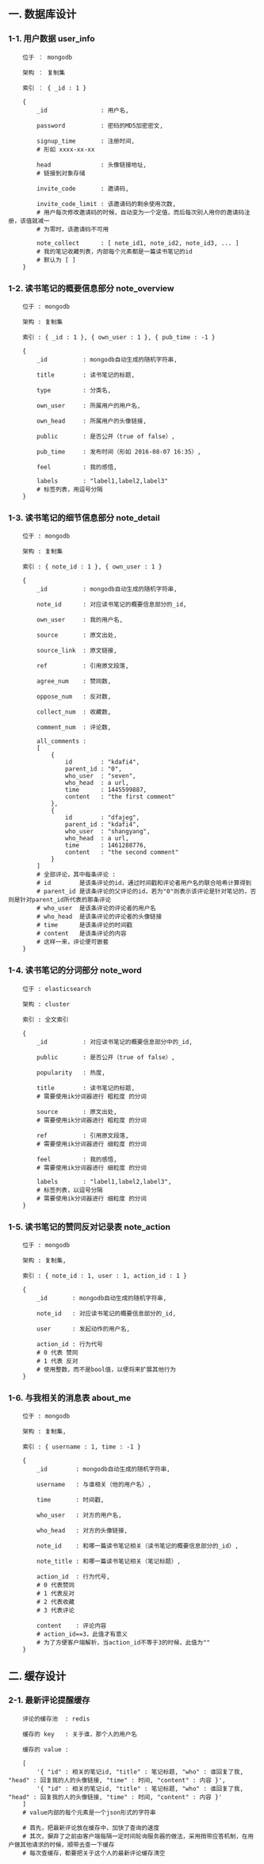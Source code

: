 ## 一. 数据库设计 ##


### 1-1. 用户数据 user_info ###

        位于 ： mongodb  
        
        架构 ： 复制集  
        
        索引 ： { _id : 1 }  

        {  
            _id               : 用户名,  
            
            password          : 密码的MD5加密密文,  
            
            signup_time       : 注册时间,  
            # 形如 xxxx-xx-xx  
            
            head              : 头像链接地址,  
            # 链接到对象存储  
            
            invite_code       : 邀请码,  
            
            invite_code_limit : 该邀请码的剩余使用次数,  
            # 用户每次修改邀请码的时候，自动变为一个定值，而后每次别人用你的邀请码注册，该值就减一  
            # 为零时，该邀请码不可用  
            
            note_collect      : [ note_id1, note_id2, note_id3, ... ]  
            # 我的笔记收藏列表，内部每个元素都是一篇读书笔记的id  
            # 默认为 [ ]  
        }  


### 1-2. 读书笔记的概要信息部分 note_overview ###

        位于 : mongodb  
        
        架构 : 复制集  
        
        索引 : { _id : 1 }, { own_user : 1 }, { pub_time : -1 }  

        {  
            _id          : mongodb自动生成的随机字符串,  
            
            title        : 读书笔记的标题,  
            
            type         : 分类名,  
            
            own_user     : 所属用户的用户名,  
            
            own_head     : 所属用户的头像链接,  
            
            public       : 是否公开（true of false）,  
            
            pub_time     : 发布时间（形如 2016-08-07 16:35）,  
            
            feel         : 我的感悟,  
            
            labels       : "label1,label2,label3"  
            # 标签列表，用逗号分隔  
        }  


### 1-3. 读书笔记的细节信息部分 note_detail ###

        位于 : mongodb  
        
        架构 : 复制集  
        
        索引 : { note_id : 1 }, { own_user : 1 }  

        {  
            _id          : mongodb自动生成的随机字符串,  
            
            note_id      : 对应读书笔记的概要信息部分的_id,  
            
            own_user     : 我的用户名,  
            
            source       : 原文出处,  
            
            source_link  : 原文链接,  
            
            ref          : 引用原文段落,  
            
            agree_num    : 赞同数,  
            
            oppose_num   : 反对数,  
            
            collect_num  : 收藏数,  
            
            comment_num  : 评论数,  
            
            all_comments :  
            [  
                {  
                    id        : "kdafi4",  
                    parent_id : "0",  
                    who_user  : "seven",  
                    who_head  : a url,  
                    time      : 1445599887,  
                    content   : "the first comment"  
                },  
                {  
                    id        : "dfajeg",  
                    parent_id : "kdafi4",  
                    who_user  : "shangyang",  
                    who_head  : a url,  
                    time      : 1461288776,  
                    content   : "the second comment"  
                }  
            ]  
            # 全部评论，其中每条评论 :  
            # id        是该条评论的id，通过时间戳和评论者用户名的联合哈希计算得到  
            # parent_id 是该条评论的父评论的id，若为"0"则表示该评论是针对笔记的，否则是针对parent_id所代表的那条评论  
            # who_user  是该条评论的评论者的用户名  
            # who_head  是该条评论的评论者的头像链接  
            # time      是该条评论的时间戳  
            # content   是该条评论的内容  
            # 这样一来，评论便可嵌套  
        }  


### 1-4. 读书笔记的分词部分 note_word ###

        位于 : elasticsearch  
        
        架构 : cluster  
        
        索引 : 全文索引  

        {  
            _id          : 对应读书笔记的概要信息部分中的_id,  
                        
            public       : 是否公开（true of false）,  
            
            popularity   : 热度,  
            
            title        : 读书笔记的标题,  
            # 需要使用ik分词器进行 粗粒度 的分词  
            
            source       : 原文出处,  
            # 需要使用ik分词器进行 粗粒度 的分词  
            
            ref          : 引用原文段落,  
            # 需要使用ik分词器进行 细粒度 的分词  
            
            feel         : 我的感悟,  
            # 需要使用ik分词器进行 细粒度 的分词  
            
            labels       : "label1,label2,label3",  
            # 标签列表，以逗号分隔  
            # 需要使用ik分词器进行 细粒度 的分词  
        }  


### 1-5. 读书笔记的赞同反对记录表 note_action ###

        位于 : mongodb  
        
        架构 : 复制集,  
        
        索引 : { note_id : 1, user : 1, action_id : 1 }  

        {  
            _id       : mongodb自动生成的随机字符串,  
            
            note_id   : 对应读书笔记的概要信息部分的_id,  
            
            user      : 发起动作的用户名,  
            
            action_id : 行为代号  
            # 0 代表 赞同  
            # 1 代表 反对  
            # 使用整数，而不是bool值，以便将来扩展其他行为  
        }  


### 1-6. 与我相关的消息表 about_me ###

        位于 : mongodb  
        
        架构 : 复制集,  
        
        索引 : { username : 1, time : -1 }  

        {  
            _id        : mongodb自动生成的随机字符串,  
            
            username   : 与谁相关（他的用户名）,  
            
            time       : 时间戳,  

            who_user   : 对方的用户名,  
            
            who_head   : 对方的头像链接,  
            
            note_id    : 和哪一篇读书笔记相关（读书笔记的概要信息部分的_id）,  
            
            note_title : 和哪一篇读书笔记相关（笔记标题）,  
            
            action_id  : 行为代号,  
            # 0 代表赞同  
            # 1 代表反对  
            # 2 代表收藏  
            # 3 代表评论  
            
            content    : 评论内容  
            # action_id==3，此值才有意义  
            # 为了方便客户端解析，当action_id不等于3的时候，此值为""  
        }  



## 二. 缓存设计 ##

### 2-1. 最新评论提醒缓存 ###

        评论的缓存池  : redis  
        
        缓存的 key   : 关于谁，那个人的用户名  
        
        缓存的 value :  
        
        [  
            '{ "id" : 相关的笔记id, "title" : 笔记标题, "who" : 谁回复了我, "head" : 回复我的人的头像链接, "time" : 时间, "content" : 内容 }',  
            '{ "id" : 相关的笔记id, "title" : 笔记标题, "who" : 谁回复了我, "head" : 回复我的人的头像链接, "time" : 时间, "content" : 内容 }'  
        ]  
        # value内部的每个元素是一个json形式的字符串  

        # 首先，把最新评论放在缓存中，加快了查询的速度  
        # 其次，摒弃了之前由客户端每隔一定时间轮询服务器的做法，采用捎带应答机制，在用户做其他请求的时候，顺带去查一下缓存  
        # 每次查缓存，都要把关于这个人的最新评论缓存清空  

